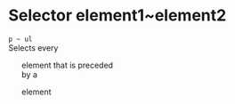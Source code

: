 # Selector element1~element2

`p ~ ul`  
Selects every <ul> element that is preceded  
by a <p> element  
